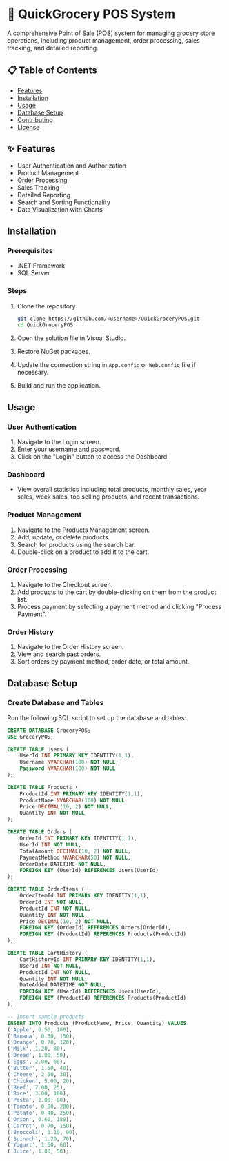# 🛒 QuickGrocery POS System

A comprehensive Point of Sale (POS) system for managing grocery store operations, including product management, order processing, sales tracking, and detailed reporting.

## 📋 Table of Contents
- [Features](#features)
- [Installation](#installation)
- [Usage](#usage)
- [Database Setup](#database-setup)
- [Contributing](#contributing)
- [License](#license)

## ✨ Features
- User Authentication and Authorization
- Product Management
- Order Processing
- Sales Tracking
- Detailed Reporting
- Search and Sorting Functionality
- Data Visualization with Charts

## Installation

### Prerequisites
- .NET Framework
- SQL Server

### Steps
1. Clone the repository
    ```bash
    git clone https://github.com/<username>/QuickGroceryPOS.git
    cd QuickGroceryPOS
    ```

2. Open the solution file in Visual Studio.
3. Restore NuGet packages.
4. Update the connection string in `App.config` or `Web.config` file if necessary.
5. Build and run the application.

## Usage

### User Authentication
1. Navigate to the Login screen.
2. Enter your username and password.
3. Click on the "Login" button to access the Dashboard.

### Dashboard
- View overall statistics including total products, monthly sales, year sales, week sales, top selling products, and recent transactions.

### Product Management
1. Navigate to the Products Management screen.
2. Add, update, or delete products.
3. Search for products using the search bar.
4. Double-click on a product to add it to the cart.

### Order Processing
1. Navigate to the Checkout screen.
2. Add products to the cart by double-clicking on them from the product list.
3. Process payment by selecting a payment method and clicking "Process Payment".

### Order History
1. Navigate to the Order History screen.
2. View and search past orders.
3. Sort orders by payment method, order date, or total amount.

## Database Setup

### Create Database and Tables
Run the following SQL script to set up the database and tables:

```sql
CREATE DATABASE GroceryPOS;
USE GroceryPOS;

CREATE TABLE Users (
    UserId INT PRIMARY KEY IDENTITY(1,1),
    Username NVARCHAR(100) NOT NULL,
    Password NVARCHAR(100) NOT NULL
);

CREATE TABLE Products (
    ProductId INT PRIMARY KEY IDENTITY(1,1),
    ProductName NVARCHAR(100) NOT NULL,
    Price DECIMAL(10, 2) NOT NULL,
    Quantity INT NOT NULL
);

CREATE TABLE Orders (
    OrderId INT PRIMARY KEY IDENTITY(1,1),
    UserId INT NOT NULL,
    TotalAmount DECIMAL(10, 2) NOT NULL,
    PaymentMethod NVARCHAR(50) NOT NULL,
    OrderDate DATETIME NOT NULL,
    FOREIGN KEY (UserId) REFERENCES Users(UserId)
);

CREATE TABLE OrderItems (
    OrderItemId INT PRIMARY KEY IDENTITY(1,1),
    OrderId INT NOT NULL,
    ProductId INT NOT NULL,
    Quantity INT NOT NULL,
    Price DECIMAL(10, 2) NOT NULL,
    FOREIGN KEY (OrderId) REFERENCES Orders(OrderId),
    FOREIGN KEY (ProductId) REFERENCES Products(ProductId)
);

CREATE TABLE CartHistory (
    CartHistoryId INT PRIMARY KEY IDENTITY(1,1),
    UserId INT NOT NULL,
    ProductId INT NOT NULL,
    Quantity INT NOT NULL,
    DateAdded DATETIME NOT NULL,
    FOREIGN KEY (UserId) REFERENCES Users(UserId),
    FOREIGN KEY (ProductId) REFERENCES Products(ProductId)
);

-- Insert sample products
INSERT INTO Products (ProductName, Price, Quantity) VALUES 
('Apple', 0.50, 100),
('Banana', 0.30, 150),
('Orange', 0.70, 120),
('Milk', 1.20, 80),
('Bread', 1.00, 50),
('Eggs', 2.00, 60),
('Butter', 1.50, 40),
('Cheese', 2.50, 30),
('Chicken', 5.00, 20),
('Beef', 7.00, 25),
('Rice', 3.00, 100),
('Pasta', 2.00, 80),
('Tomato', 0.90, 200),
('Potato', 0.40, 250),
('Onion', 0.60, 180),
('Carrot', 0.70, 150),
('Broccoli', 1.10, 90),
('Spinach', 1.20, 70),
('Yogurt', 1.50, 60),
('Juice', 1.80, 50);

